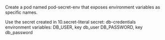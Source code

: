 Create a pod named pod-secret-env that exposes environment variables as specific names.

Use the secret created in 10.secret-literal
secret: db-credentials
environment variables:
DB_USER, key db_user
DB_PASSWORD, key db_password


